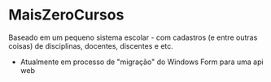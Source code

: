 # MaisZeroCursos
Baseado em um pequeno sistema escolar - com cadastros (e entre outras coisas) de disciplinas, docentes, discentes e etc.

- Atualmente em processo de "migração" do Windows Form para uma api web
